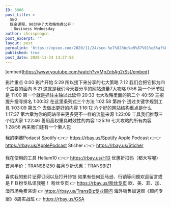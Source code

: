 ```yaml
---
ID: 3806
post_title: >
  SEO
  炼金课程，90分钟７大攻略免费公开！
  ｜Business Wednesday
author: chrispengcn
post_excerpt: ""
layout: post
permalink: 'https://vpseo.com/2020/11/24/seo-%e7%82%bc%e9%87%91%e8%af%be%e7%a8%8b%ef%bc%8c90%e5%88%86%e9%92%9f%ef%bc%97%e5%a4%a7%e6%94%bb%e7%95%a5%e5%85%8d%e8%b4%b9%e5%85%ac%e5%bc%80%ef%bc%81-%ef%bd%9cbusiness-wednesday/'
published: true
post_date: 2020-11-24 14:27:56
---
```

[embed]https://www.youtube.com/watch?v=MpZebAg2rSs[/embed]

影片重点
0:00 影片开始
5:29 所以接下来分享的七大策略
7:12 我们会把它拆为四个主要的面向
8:21 这就是我们今天要分享的网站流量7大攻略
9:56 第一个环节就是
11:00 第一个就是抓住主轴以此延伸
20:33 七大攻略里面的第二个
40:59 三招提升搜寻排名
1:00:32 在这里条列式三个方法
1:02:58 第四个 透过关键字规划工具
1:03:09 第五个 去做出更好的内容
1:16:12 六个好的网站结构重点是什么
1:17:37 第六章为你的网站带来更多更不一样的流量来源
1:22:09 工具我们推荐三个给大家
1:22:46 善用高权重具时效性的内容
1:25:16 七大攻略的所有内容
1:28:56 再来我们还有一个懒人包

我的喇赛Podacst
Spotify 👉👉 https://rbay.us/Spotify
Apple Podcast 👉👉 https://rbay.us/ApplePodcast
Sticher 👉👉 https://rbay.us/Sticher

我在使用的工具
Helium10 👉👉 https://rbay.us/H10
优惠折扣码（都大写喔）
首月半价：TRANSBIZ50
每月９折优惠：TRANSBIZ1

喜欢我的影片记得订阅以及打开铃铛
如果有任何亚马逊、行销等问题欢迎留言或是ＦＢ粉专私讯我喔！
粉丝专页 👉 https://rbay.us/粉丝专页
欧、美、菲、加、澳市场免费咨询 👉 https://rbay.us/TransBiz专业顾问
海外销售加速器《顾问专案》8周实战班 👉 https://rbay.us/GSA

&nbsp;

&nbsp;